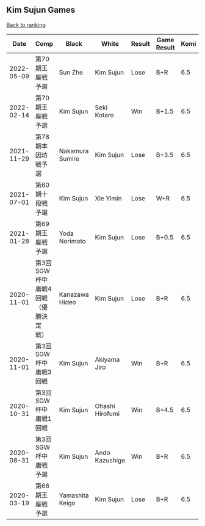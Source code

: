 ## Kim Sujun Games

[Back to ranking](../../index.md)




| **Date** | **Comp** | **Black** | **White** | **Result** | **Game Result** | **Komi** | **Rating** | **Diff** | 
| --- | --- | --- | --- | --- | --- | --- | --- | --- |
| 2022-05-09 | 第70期王座戦予選 | Sun Zhe | Kim Sujun | Lose | B+R | 6.5 | 2648 | 52 | 
| 2022-02-14 | 第70期王座戦予選 | Kim Sujun | Seki Kotaro | Win | B+1.5 | 6.5 | 2596 | -196 | 
| 2021-11-29 | 第78期本因坊戦予選 | Nakamura Sumire | Kim Sujun | Lose | B+3.5 | 6.5 | 2792 | 0 | 
| 2021-07-01 | 第60期十段戦予選 | Kim Sujun | Xie Yimin | Lose | W+R | 6.5 | 2792 | -5 | 
| 2021-01-28 | 第69期王座戦予選 | Yoda Norimoto | Kim Sujun | Lose | B+0.5 | 6.5 | 2797 | -51 | 
| 2020-11-01 | 第3回SGW杯中庸戦4回戦（優勝決定戦）  | Kanazawa Hideo | Kim Sujun | Lose | B+R | 6.5 | 2848 | 0 | 
| 2020-11-01 | 第3回SGW杯中庸戦3回戦  | Kim Sujun | Akiyama Jiro | Win | B+R | 6.5 | 2848 | 122 | 
| 2020-10-31 | 第3回SGW杯中庸戦1回戦 | Kim Sujun | Ohashi Hirofumi | Win | B+4.5 | 6.5 | 2726 | -79 | 
| 2020-08-31 | 第3回SGW杯中庸戦予選 | Kim Sujun | Ando Kazushige | Win | B+R | 6.5 | 2805 | -111 | 
| 2020-03-19 | 第68期王座戦予選 | Yamashita Keigo | Kim Sujun | Lose | B+R | 6.5 | 2916 | missing |




